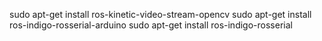 


sudo apt-get install ros-kinetic-video-stream-opencv
sudo apt-get install ros-indigo-rosserial-arduino
sudo apt-get install ros-indigo-rosserial


